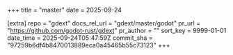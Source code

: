 +++
title = "master"
date = 2025-09-24

[extra]
repo = "gdext"
docs_rel_url = "gdext/master/godot"
pr_url = "https://github.com/godot-rust/gdext"
pr_author = ""
sort_key = 9999-01-01
date_time = 2025-09-24T05:47:59Z
commit_sha = "97259b6df4b8470013889eca0a45465b55c73123"
+++


